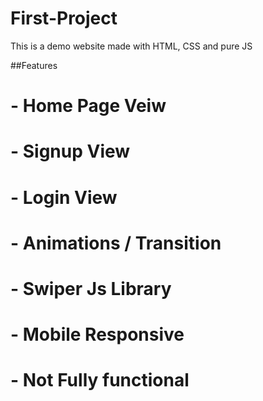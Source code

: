 # First-Project

This is a demo website made with HTML, CSS and pure JS

##Features

# - Home Page Veiw
# - Signup View
# - Login View
# - Animations / Transition
# - Swiper Js Library
# - Mobile Responsive
# - Not Fully functional
